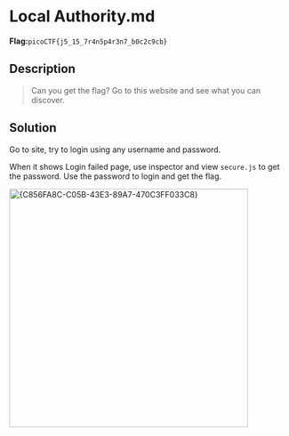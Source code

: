 # Local Authority.md
__Flag:__`picoCTF{j5_15_7r4n5p4r3n7_b0c2c9cb} `

## Description
> Can you get the flag? Go to this website and see what you can discover.

## Solution
Go to site, try to login using any username and password.

When it shows Login failed page, use inspector and view `secure.js` to get the password. Use the password to login and get the flag.

<img width="429" alt="{C856FA8C-C05B-43E3-89A7-470C3FF033C8}" src="https://github.com/user-attachments/assets/ea190cc2-44d5-4cbb-9842-b4d33aca73a7">

